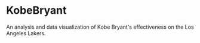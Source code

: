 # KobeBryant
An analysis and data visualization of Kobe Bryant's effectiveness on the Los Angeles Lakers.
